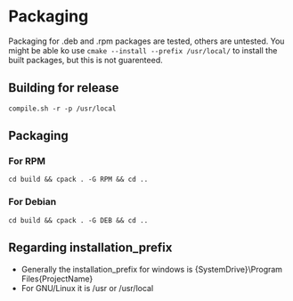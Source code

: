 # Packaging
Packaging for .deb and .rpm packages are tested, others are untested.
You might be able ko use `cmake --install --prefix /usr/local/` to install the built packages, but this is not guarenteed.

## Building for release
`compile.sh -r -p /usr/local`

## Packaging

### For RPM
`cd build && cpack . -G RPM && cd ..`
### For Debian
`cd build && cpack . -G DEB && cd ..`

## Regarding installation_prefix
- Generally the installation_prefix for windows is 
{SystemDrive}\Program Files\{ProjectName}
- For GNU/Linux it is /usr or /usr/local
